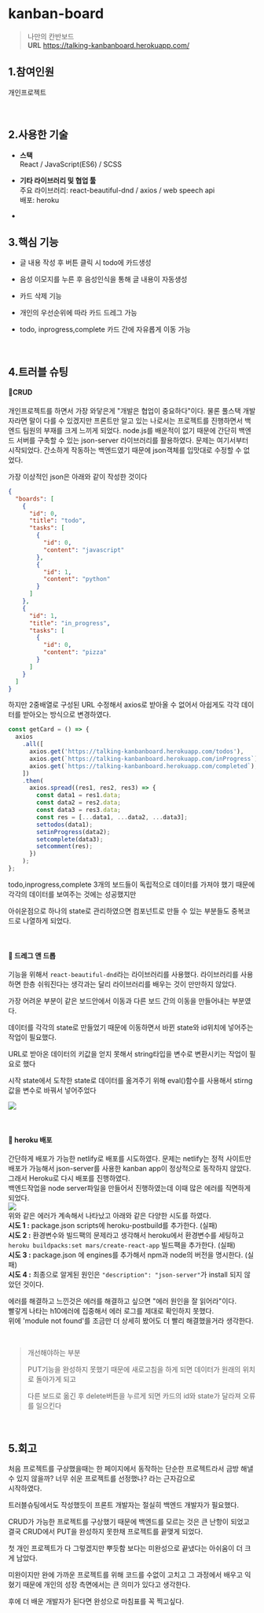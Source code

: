 # kanban-board

> 나만의 칸반보드  
> **URL** https://talking-kanbanboard.herokuapp.com/

## 1.참여인원

개인프로젝트

<br/>

## 2.사용한 기술

- **스택**  
  React / JavaScript(ES6) / SCSS

- **기타 라이브러리 및 협업 툴**  
  주요 라이브러리: react-beautiful-dnd / axios / web speech api  
  배포: heroku

- <br/>

## 3.핵심 기능

- 글 내용 작성 후 버튼 클릭 시 todo에 카드생성

- 음성 이모지를 누른 후 음성인식을 통해 글 내용이 자동생성

- 카드 삭제 기능

- 개인의 우선순위에 따라 카드 드레그 가능

- todo, inprogress,complete 카드 간에 자유롭게 이동 가능

  <br/>

## 4.트러블 슈팅

#### 📌CRUD

개인프로젝트를 하면서 가장 와닿은게 "개발은 협업이 중요하다"이다. 물론 풀스택 개발자라면 말이 다를 수 있겠지만 프론트만 알고 있는 나로서는 프로젝트를 진행하면서 백엔드 팀원의 부재를 크게 느끼게 되었다.
node.js를 배운적이 없기 때문에 간단히 백엔드 서버를 구축할 수 있는 json-server 라이브러리를 활용하였다.
문제는 여기서부터 시작되었다.
간소하게 작동하는 백엔드였기 때문에 json객체를 입맛대로 수정할 수 없었다.

가장 이상적인 json은 아래와 같이 작성한 것이다

```json
{
  "boards": [
    {
      "id": 0,
      "title": "todo",
      "tasks": [
        {
          "id": 0,
          "content": "javascript"
        },
        {
          "id": 1,
          "content": "python"
        }
      ]
    },
    {
      "id": 1,
      "title": "in_progress",
      "tasks": [
        {
          "id": 0,
          "content": "pizza"
        }
      ]
    }
  ]
}
```

하지만 2중배열로 구성된 URL 수정해서 axios로 받아올 수 없어서 아쉽게도 각각 데이터를 받아오는 방식으로 변경하였다.

```jsx
const getCard = () => {
  axios
    .all([
      axios.get('https://talking-kanbanboard.herokuapp.com/todos'),
      axios.get(`https://talking-kanbanboard.herokuapp.com/inProgress`),
      axios.get(`https://talking-kanbanboard.herokuapp.com/completed`),
    ])
    .then(
      axios.spread((res1, res2, res3) => {
        const data1 = res1.data;
        const data2 = res2.data;
        const data3 = res3.data;
        const res = [...data1, ...data2, ...data3];
        settodos(data1);
        setinProgress(data2);
        setcomplete(data3);
        setcomment(res);
      })
    );
};
```

todo,inprogress,complete 3개의 보드들이 독립적으로 데이터를 가져야 했기 때문에 각각의 데이터를 보여주는 것에는 성공했지만

아쉬운점으로 하나의 state로 관리하였으면 컴포넌트로 만들 수 있는 부분들도 중복코드로 나열하게 되었다.

<br/>

#### 📌 드레그 앤 드롭

기능을 위해서 `react-beautiful-dnd`라는 라이브러리를 사용했다. 라이브러리를 사용하면 한층 쉬워진다는 생각과는 달리 라이브러리를 배우는 것이 만만하지 않았다.

가장 어려운 부분이 같은 보드안에서 이동과 다른 보드 간의 이동을 만들어내는 부분였다.

데이터를 각각의 state로 만들었기 때문에 이동하면서 바뀐 state와 id위치에 넣어주는 작업이 필요했다.

URL로 받아온 데이터의 키값을 얻지 못해서 string타입을 변수로 변환시키는 작업이 필요로 했다

시작 state에서 도착한 state로 데이터를 옮겨주기 위해 eval()함수를 사용해서 stirng값을 변수로 바꿔서 넣어주었다

<img src='pic/dragdrop.png'> <br>

<br/>

#### 📌 heroku 배포

간단하게 배포가 가능한 netlify로 배포를 시도하였다.
문제는 netlify는 정적 사이트만 배포가 가능해서 json-server를 사용한 kanban app이 정상적으로 동작하지 않았다.  
그래서 Heroku로 다시 배포를 진행하였다.  
백엔드작업을 node server파일을 만들어서 진행하였는데 이때 많은 에러를 직면하게 되었다.  
<img src='pic/heroku.png'> <br>
위와 같은 에러가 계속해서 나타났고 아래와 같은 다양한 시도를 하였다.  
 **시도 1 :** package.json scripts에 heroku-postbuild를 추가한다. (실패)  
 **시도 2 :** 환경변수와 빌드팩의 문제라고 생각해서 heroku에서 환경변수를 세팅하고 `heroku buildpacks:set mars/create-react-app`
빌드팩을 추가한다. (실패)  
 **시도 3 :** package.json 에 engines를 추가해서 npm과 node의 버전을 명시한다. (실패)  
 **시도 4 :** 최종으로 알게된 원인은 `"description": "json-server"`가 install 되지 않았던 것이다.

에러를 해결하고 느낀것은 에러를 해결하고 싶으면 "에러 원인을 잘 읽어라"이다.  
 빨갛게 나타는 h10에러에 집중해서 에러 로그를 제대로 확인하지 못했다.  
 위에 'module not found'를 조금만 더 상세히 봤어도 더 빨리 해결했을거라 생각한다.

<br/>

> 개선해야하는 부분
>
> PUT기능을 완성하지 못했기 때문에 새로고침을 하게 되면 데이터가 원래의 위치로 돌아가게 되고
>
> 다른 보드로 옮긴 후 delete버튼을 누르게 되면 카드의 id와 state가 달라져 오류를 일으킨다

<br/>

## 5.회고

처음 프로젝트를 구상했을때는 한 페이지에서 동작하는 단순한 프로젝트라서 금방 해낼 수 있지 않을까? 너무 쉬운 프로젝트를 선정했나? 라는 근자감으로  
시작하였다.

트러블슈팅에서도 작성했듯이 프론트 개발자는 절실히 백엔드 개발자가 필요했다.

CRUD가 가능한 프로젝트를 구상했기 때문에 백엔드를 모르는 것은 큰 난항이 되었고 결국 CRUD에서 PUT을 완성하지 못한채 프로젝트를 끝맺게 되었다.

첫 개인 프로젝트가 다 그렇겠지만 뿌듯함 보다는 미완성으로 끝냈다는 아쉬움이 더 크게 남았다.

미완이지만 완에 가까운 프로젝트를 위해 코드를 수없이 고치고 그 과정에서 배우고 익혔기 때문에 개인의 성장 측면에서는 큰 의미가 있다고 생각한다.

후에 더 배운 개발자가 된다면 완성으로 마침표를 꼭 찍고싶다.

